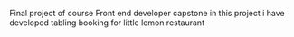 Final project of course Front end developer capstone 
in this project i have developed tabling booking for little lemon restaurant
